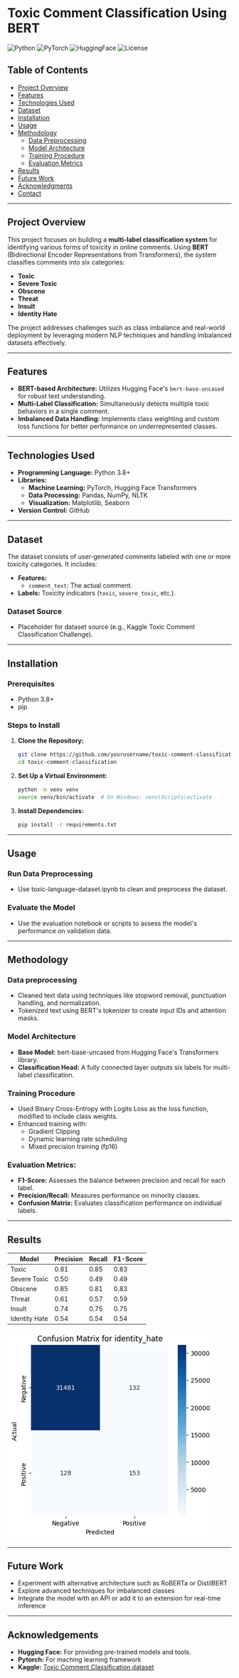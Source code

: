 # Toxic Comment Classification Using BERT

![Python](https://img.shields.io/badge/Python-3.8%2B-blue)
![PyTorch](https://img.shields.io/badge/PyTorch-1.7.1-orange)
![HuggingFace](https://img.shields.io/badge/HuggingFace-Transformers-brightgreen)
![License](https://img.shields.io/badge/License-MIT-green)

## Table of Contents

- [Project Overview](#project-overview)
- [Features](#features)
- [Technologies Used](#technologies-used)
- [Dataset](#dataset)
- [Installation](#installation)
- [Usage](#usage)
- [Methodology](#methodology)
  - [Data Preprocessing](#data-preprocessing)
  - [Model Architecture](#model-architecture)
  - [Training Procedure](#training-procedure)
  - [Evaluation Metrics](#evaluation-metrics)
- [Results](#results)
- [Future Work](#future-work)
- [Acknowledgments](#acknowledgments)
- [Contact](#contact)

---

## Project Overview

This project focuses on building a **multi-label classification system** for identifying various forms of toxicity in online comments. Using **BERT** (Bidirectional Encoder Representations from Transformers), the system classifies comments into six categories:
- **Toxic**
- **Severe Toxic**
- **Obscene**
- **Threat**
- **Insult**
- **Identity Hate**

The project addresses challenges such as class imbalance and real-world deployment by leveraging modern NLP techniques and handling imbalanced datasets effectively.

---

## Features

- **BERT-based Architecture:** Utilizes Hugging Face's `bert-base-uncased` for robust text understanding.
- **Multi-Label Classification:** Simultaneously detects multiple toxic behaviors in a single comment.
- **Imbalanced Data Handling:** Implements class weighting and custom loss functions for better performance on underrepresented classes.

---

## Technologies Used

- **Programming Language:** Python 3.8+
- **Libraries:**
  - **Machine Learning:** PyTorch, Hugging Face Transformers
  - **Data Processing:** Pandas, NumPy, NLTK
  - **Visualization:** Matplotlib, Seaborn
- **Version Control:** GitHub

---

## Dataset

The dataset consists of user-generated comments labeled with one or more toxicity categories. It includes:
- **Features:**
  - `comment_text`: The actual comment.
- **Labels:** Toxicity indicators (`toxic`, `severe_toxic`, etc.).

### Dataset Source
- Placeholder for dataset source (e.g., Kaggle Toxic Comment Classification Challenge).

---

## Installation

### Prerequisites
- Python 3.8+
- pip

### Steps to Install

1. **Clone the Repository:**
   ```bash
   git clone https://github.com/yourusername/toxic-comment-classification.git
   cd toxic-comment-classification
   ```
2. **Set Up a Virtual Environment:**
   ```bash
   python -m venv venv
   source venv/bin/activate  # On Windows: venv\Scripts\activate
   ```
3. **Install Dependencies:**
   ```bash
   pip install -r requirements.txt
   ```
   
---

## Usage

### Run Data Preprocessing
- Use toxic-language-dataset.ipynb to clean and preprocess the dataset.

### Evaluate the Model
- Use the evaluation notebook or scripts to assess the model's performance on validation data.

---

## Methodology

### Data preprocessing
- Cleaned text data using techniques like stopword removal, punctuation handling, and normalization.
- Tokenized text using BERT's tokenizer to create input IDs and attention masks.

### Model Architecture
- **Base Model:** bert-base-uncased from Hugging Face's Transformers library.
- **Classification Head:** A fully connected layer outputs six labels for multi-label classification.

### Training Procedure
- Used Binary Cross-Entropy with Logits Loss as the loss function, modified to include class weights.
- Enhanced training with:
    - Gradient Clipping
    - Dynamic learning rate scheduling
    - Mixed precision training (fp16)

### Evaluation Metrics:
- **F1-Score:** Assesses the balance between precision and recall for each label.
- **Precision/Recall:** Measures performance on minority classes.
- **Confusion Matrix:** Evaluates classification performance on individual labels.

---

## Results
| Model          | Precision | Recall | F1-Score |
|----------------|-----------|--------|----------|
| Toxic          | 0.81      | 0.85   | 0.83     |
| Severe Toxic   | 0.50      | 0.49   | 0.49     |
| Obscene        | 0.85      | 0.81   | 0.83     |
| Threat         | 0.61      | 0.57   | 0.59     |
| Insult         | 0.74      | 0.75   | 0.75     |
| Identity Hate  | 0.54      | 0.54   | 0.54     |

![Confusion Matrix - Identity Hate](./image_results/ih.png)


---

## Future Work
- Experiment with alternative architecture such as RoBERTa or DistilBERT
- Explore advanced techniques for imbalanced classes
- Integrate the model with an API or add it to an extension for real-time inference

---

## Acknowledgements

- **Hugging Face:** For providing pre-trained models and tools.
- **Pytorch:** For maching learning framework
- **Kaggle:** [Toxic Comment Classification dataset](https://www.kaggle.com/competitions/jigsaw-toxic-comment-classification-challenge/data)
